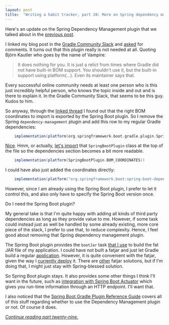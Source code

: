```yaml
---
layout: post
title:  "Writing a habit tracker, part 28: More on Spring dependency management"
---
```

Here's an update on the Spring Dependency Management plugin that we talked about in the [previous post](/2023/01/27/habit-tracker-updating-dependencies.html).

I linked my blog post in the [Gradle Community Slack](https://discuss.gradle.org/t/introducing-gradle-community-slack/26731) and [asked](https://linen.dev/s/gradle-community/t/8566143/i-guess-this-channel-fits-for-this-i-m-writing-a-little-blog) for comments. It turns out that this plugin really is not needed at all. Quoting Björn Kautler who goes by the name of Vampire:

> It does nothing for you. It is just a relict from times where Gradle did not have built-in BOM support. You shouldn't use it, but the built-in support using platform(...). Even its maintainer says that.

Every successful online community needs at least one person who is this just incredibly helpful person, who knows the topic inside and out and is there to explain it. In the Gradle Community Slack, that seems to be this guy. Kudos to him. 

So anyway, through the [linked thread](https://linen.dev/s/gradle-community/t/2579116/what-is-the-proper-way-to-apply-a-bom-in-a-library-project-i) I found out that the right BOM coordinates to import is exported by the Spring Boot plugin. So I remove the Spring `dependency-management` plugin and add this row to my regular Gradle dependencies:

```groovy
    implementation(platform(org.springframework.boot.gradle.plugin.SpringBootPlugin.BOM_COORDINATES))
```

[Nice](https://github.com/skagedal/hahabit/commit/981ae21819df8483011ff6c9dc4abe11cdf0514b). Hmm, or actually, [let's import](https://github.com/skagedal/hahabit/commit/5344cd68c1a84871f03eeeeba53ea40b2dcd21e5) that `SpringBootPlugin` class at the top of the file so the dependencies section becomes a bit more readable. 

```groovy
    implementation(platform(SpringBootPlugin.BOM_COORDINATES))
```

I could have also just added the coordinates directly:

```groovy
    implementation(platform("org.springframework.boot:spring-boot-dependencies:3.0.2"))
```

However, since I am already using the Spring Boot plugin, I prefer to let it control this, and also only have to specify the Spring Boot version once. 

Do I need the Spring Boot plugin? 

My general take is that I'm quite happy with adding all kinds of third party dependencies as long as they provide value to me. However, if some task could instead just as well be handled by some already existing, more core piece of the stack, I prefer to use that, to reduce complexity. Hence, I feel good about removing that Spring dependency management plugin. 

The Spring Boot plugin provides the `bootJar` task [that I use](https://blog.skagedal.tech/2023/01/21/habit-tracker-building-a-jar.html) to build the fat JAR file of my application. I could have not built a fatjar and just let Gradle build a regular [application](https://docs.gradle.org/current/userguide/application_plugin.html). However, it is quite convenient with the fatjar, given the way I [currently deploy](https://blog.skagedal.tech/2023/01/22/habit-tracker-deploying-the-jar.html) it. There are [other](https://github.com/johnrengelman/shadow) fatjar solutions, but if I'm doing that, I might just stay with Spring-blessed solution. 

So Spring Boot plugin stays. It also provides some other things I think I'll want in the future, such as [integration with Spring Boot Actuator](https://docs.spring.io/spring-boot/docs/current/gradle-plugin/reference/htmlsingle/#integrating-with-actuator) which gives you run-time information through an HTTP endpoint. I'll want that. 

I also noticed that the [Spring Boot Gradle Plugin Reference Guide](https://docs.spring.io/spring-boot/docs/current/gradle-plugin/reference/htmlsingle/) covers all of this stuff regarding whether to use the Dependency Management plugin or not. Of course it does.

_[Continue reading part twenty-nine.](/2023/01/29/habit-tracker-so-far.html)_
